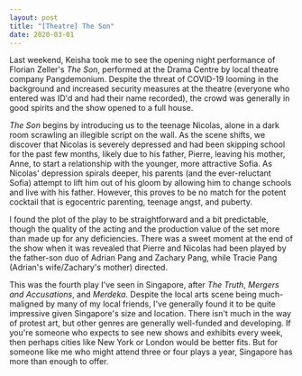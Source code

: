 ```yaml
---
layout: post
title: "[Theatre] The Son"
date: 2020-03-01
---
```


Last weekend, Keisha took me to see the opening night performance of Florian Zeller's *The Son*, performed at the Drama Centre by local theatre company Pangdemonium. Despite the threat of COVID-19 looming in the background and increased security measures at the theatre (everyone who entered was ID'd and had their name recorded), the crowd was generally in good spirits and the show opened to a full house.

*The Son* begins by introducing us to the teenage Nicolas, alone in a dark room scrawling an illegible script on the wall. As the scene shifts, we discover that Nicolas is severely depressed and had been skipping school for the past few months, likely due to his father, Pierre, leaving his mother, Anne, to start a relationship with the younger, more attractive Sofia. As Nicolas' depression spirals deeper, his parents (and the ever-reluctant Sofia) attempt to lift him out of his gloom by allowing him to change schools and live with his father. However, this proves to be no match for the potent cocktail that is egocentric parenting, teenage angst, and puberty.

I found the plot of the play to be straightforward and a bit predictable, though the quality of the acting and the production value of the set more than made up for any deficiencies. There was a sweet moment at the end of the show when it was revealed that Pierre and Nicolas had been played by the father-son duo of Adrian Pang and Zachary Pang, while Tracie Pang (Adrian's wife/Zachary's mother) directed.

This was the fourth play I've seen in Singapore, after *The Truth*, *Mergers and Accusations*, and *Merdeka*. Despite the local arts scene being much-maligned by many of my local friends, I've generally found it to be quite impressive given Singapore's size and location. There isn't much in the way of protest art, but other genres are generally well-funded and developing. If you're someone who expects to see new shows and exhibits every week, then perhaps cities like New York or London would be better fits. But for someone like me who might attend three or four plays a year, Singapore has more than enough to offer.
